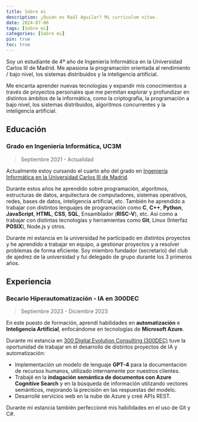 ```yaml
---
title: Sobre mi
description: ¿Quien es Raúl Aguilar? Mi curriculum vitae.
date: 2024-07-06
tags: [Sobre mi]
categories: [Sobre mi]
pin: true
toc: true
---
```


Soy un estudiante de 4º año de Ingeniería Informática en la Universidad Carlos III de Madrid. Me apasiona la programación orientada al rendimiento / bajo nivel, los sistemas distribuidos y la inteligencia artificial.

Me encanta aprender nuevas tecnologías y expandir mis conocimientos a través de proyectos personales que me permitan explorar y profundizar en distintos ámbitos de la informática, como la criptografía, la programación a bajo nivel, los sistemas distribuidos, algoritmos concurrentes y la inteligencia artificial.




## Educación
### Grado en Ingeniería Informática, UC3M
>Septiembre 2021 - Actualidad

Actualmente estoy cursando el cuarto año del grado en [Ingeniería Informática en la Universidad Carlos III de Madrid](https://www.uc3m.es/grado/informatica).

Durante estos años he aprendido sobre programación, algoritmos, estructuras de datos, arquitectura de computadores, sistemas operativos, redes, bases de datos, inteligencia artificial, etc. También he aprendido a trabajar con distintos lenguajes de programación como **C**, **C++**, **Python**, **JavaScript**, **HTML**, **CSS**, **SQL**, Ensamblador (**RISC-V**), etc. Asi como a trabajar con distintas tecnologías y herramientas como **Git**, Linux (Interfaz **POSIX**), Node.js y otros.

Durante mi estancia en la universidad he participado en distintos proyectos y he aprendido a trabajar en equipo, a gestionar proyectos y a resolver problemas de forma eficiente. Soy miembro fundador (secretario) del club de ajedrez de la universidad y fui delegado de grupo durante los 3 primeros años.

## Experiencia
### Becario Hiperautomatización - IA en 300DEC
>Septiembre 2023 - Diciembre 2023

En este puesto de formación, aprendí habilidades en **automatización** e **Inteligencia Artificial**, enfocándome en tecnologías de **Microsoft Azure**.

Durante mi estancia en [300 Digital Evolution Consulting (300DEC)](https://300dec.com/) tuve la oportunidad de trabajar en el desarrollo de distintos proyectos de IA y automatización:
- Implementación un modelo de lenguaje **GPT-4** para la documentación de recursos humanos, utilizado internamente por nuestros clientes.
- Trabajé en la **indagación semántica de documentos con Azure Cognitive Search** y en la búsqueda de información utilizando vectores semánticos, mejorando la precisión en las respuestas del modelo.
- Desarrollé servicios web en la nube de Azure y creé APIs REST.

Durante mi estancia también perfeccioné mis habilidades en el uso de Git y C#.